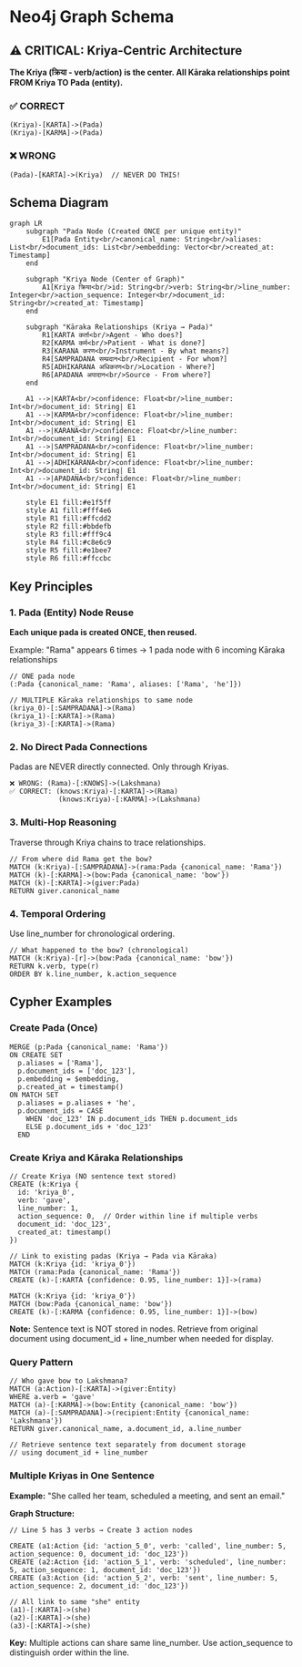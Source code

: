 # Neo4j Graph Schema

## ⚠️ CRITICAL: Kriya-Centric Architecture

**The Kriya (क्रिया - verb/action) is the center. All Kāraka relationships point FROM Kriya TO Pada (entity).**

### ✅ CORRECT
```
(Kriya)-[KARTA]->(Pada)
(Kriya)-[KARMA]->(Pada)
```

### ❌ WRONG
```
(Pada)-[KARTA]->(Kriya)  // NEVER DO THIS!
```

## Schema Diagram

```mermaid
graph LR
    subgraph "Pada Node (Created ONCE per unique entity)"
        E1[Pada Entity<br/>canonical_name: String<br/>aliases: List<br/>document_ids: List<br/>embedding: Vector<br/>created_at: Timestamp]
    end

    subgraph "Kriya Node (Center of Graph)"
        A1[Kriya क्रिया<br/>id: String<br/>verb: String<br/>line_number: Integer<br/>action_sequence: Integer<br/>document_id: String<br/>created_at: Timestamp]
    end

    subgraph "Kāraka Relationships (Kriya → Pada)"
        R1[KARTA कर्ता<br/>Agent - Who does?]
        R2[KARMA कर्म<br/>Patient - What is done?]
        R3[KARANA करण<br/>Instrument - By what means?]
        R4[SAMPRADANA सम्प्रदान<br/>Recipient - For whom?]
        R5[ADHIKARANA अधिकरण<br/>Location - Where?]
        R6[APADANA अपादान<br/>Source - From where?]
    end

    A1 -->|KARTA<br/>confidence: Float<br/>line_number: Int<br/>document_id: String| E1
    A1 -->|KARMA<br/>confidence: Float<br/>line_number: Int<br/>document_id: String| E1
    A1 -->|KARANA<br/>confidence: Float<br/>line_number: Int<br/>document_id: String| E1
    A1 -->|SAMPRADANA<br/>confidence: Float<br/>line_number: Int<br/>document_id: String| E1
    A1 -->|ADHIKARANA<br/>confidence: Float<br/>line_number: Int<br/>document_id: String| E1
    A1 -->|APADANA<br/>confidence: Float<br/>line_number: Int<br/>document_id: String| E1

    style E1 fill:#e1f5ff
    style A1 fill:#fff4e6
    style R1 fill:#ffcdd2
    style R2 fill:#bbdefb
    style R3 fill:#fff9c4
    style R4 fill:#c8e6c9
    style R5 fill:#e1bee7
    style R6 fill:#ffccbc
```

## Key Principles

### 1. Pada (Entity) Node Reuse
**Each unique pada is created ONCE, then reused.**

Example: "Rama" appears 6 times → 1 pada node with 6 incoming Kāraka relationships

```cypher
// ONE pada node
(:Pada {canonical_name: 'Rama', aliases: ['Rama', 'he']})

// MULTIPLE Kāraka relationships to same node
(kriya_0)-[:SAMPRADANA]->(Rama)
(kriya_1)-[:KARTA]->(Rama)
(kriya_3)-[:KARTA]->(Rama)
```

### 2. No Direct Pada Connections
Padas are NEVER directly connected. Only through Kriyas.

```
❌ WRONG: (Rama)-[:KNOWS]->(Lakshmana)
✅ CORRECT: (knows:Kriya)-[:KARTA]->(Rama)
            (knows:Kriya)-[:KARMA]->(Lakshmana)
```

### 3. Multi-Hop Reasoning
Traverse through Kriya chains to trace relationships.

```cypher
// From where did Rama get the bow?
MATCH (k:Kriya)-[:SAMPRADANA]->(rama:Pada {canonical_name: 'Rama'})
MATCH (k)-[:KARMA]->(bow:Pada {canonical_name: 'bow'})
MATCH (k)-[:KARTA]->(giver:Pada)
RETURN giver.canonical_name
```

### 4. Temporal Ordering
Use line_number for chronological ordering.

```cypher
// What happened to the bow? (chronological)
MATCH (k:Kriya)-[r]->(bow:Pada {canonical_name: 'bow'})
RETURN k.verb, type(r)
ORDER BY k.line_number, k.action_sequence
```

## Cypher Examples

### Create Pada (Once)
```cypher
MERGE (p:Pada {canonical_name: 'Rama'})
ON CREATE SET 
  p.aliases = ['Rama'],
  p.document_ids = ['doc_123'],
  p.embedding = $embedding,
  p.created_at = timestamp()
ON MATCH SET
  p.aliases = p.aliases + 'he',
  p.document_ids = CASE 
    WHEN 'doc_123' IN p.document_ids THEN p.document_ids 
    ELSE p.document_ids + 'doc_123' 
  END
```

### Create Kriya and Kāraka Relationships
```cypher
// Create Kriya (NO sentence text stored)
CREATE (k:Kriya {
  id: 'kriya_0',
  verb: 'gave',
  line_number: 1,
  action_sequence: 0,  // Order within line if multiple verbs
  document_id: 'doc_123',
  created_at: timestamp()
})

// Link to existing padas (Kriya → Pada via Kāraka)
MATCH (k:Kriya {id: 'kriya_0'})
MATCH (rama:Pada {canonical_name: 'Rama'})
CREATE (k)-[:KARTA {confidence: 0.95, line_number: 1}]->(rama)

MATCH (k:Kriya {id: 'kriya_0'})
MATCH (bow:Pada {canonical_name: 'bow'})
CREATE (k)-[:KARMA {confidence: 0.95, line_number: 1}]->(bow)
```

**Note:** Sentence text is NOT stored in nodes. Retrieve from original document using document_id + line_number when needed for display.

### Query Pattern
```cypher
// Who gave bow to Lakshmana?
MATCH (a:Action)-[:KARTA]->(giver:Entity)
WHERE a.verb = 'gave'
MATCH (a)-[:KARMA]->(bow:Entity {canonical_name: 'bow'})
MATCH (a)-[:SAMPRADANA]->(recipient:Entity {canonical_name: 'Lakshmana'})
RETURN giver.canonical_name, a.document_id, a.line_number

// Retrieve sentence text separately from document storage
// using document_id + line_number
```

### Multiple Kriyas in One Sentence

**Example:** "She called her team, scheduled a meeting, and sent an email."

**Graph Structure:**
```cypher
// Line 5 has 3 verbs → Create 3 action nodes

CREATE (a1:Action {id: 'action_5_0', verb: 'called', line_number: 5, action_sequence: 0, document_id: 'doc_123'})
CREATE (a2:Action {id: 'action_5_1', verb: 'scheduled', line_number: 5, action_sequence: 1, document_id: 'doc_123'})
CREATE (a3:Action {id: 'action_5_2', verb: 'sent', line_number: 5, action_sequence: 2, document_id: 'doc_123'})

// All link to same "she" entity
(a1)-[:KARTA]->(she)
(a2)-[:KARTA]->(she)
(a3)-[:KARTA]->(she)
```

**Key:** Multiple actions can share same line_number. Use action_sequence to distinguish order within the line.
